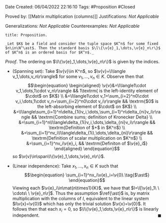 <br />
<br />

Date Created: 06/04/2022 22:16:10
Tags: #Proposition #Closed

Proved by: [[Matrix multiplication (columns)]]
Justifications: _Not Applicable_

Generalizations: _Not Applicable_
Counterexamples: _Not Applicable_

``` ad-Proposition
title: Proposition.

_Let $K$ be a field and consider the tuple space $K^n$ for some fixed $n\in\N^\ast$. Then the standard basis $\l\{\v{e}_1,\dots,\v{e}_n\r\}$ of $K^n$ is an ordered basis for $K^n$._

```

_Proof_. The ordering on $\l\{\v{e}_1,\dots,\v{e}_n\r\}$ is given by the indices.
* (Spanning set): Take $\v{v}\in K^n$, so $\v{v}=\l\langle v_1,\dots,v_n\r\rangle$ for some $v_1,\dots,v_n\in K$. Observe then that
$$\begin{equation}
    \begin{aligned}
        \v{v}&=\l\langle1\cdot v_1,\dots,1\cdot v_n\r\rangle && 1\textrm{ is the left-identity element of $\cdot$ on $K$} \\
        &=\l\langle1\cdot v_1+\sum_{i=2}^n0\cdot v_i,\dots,1\cdot v_n+\sum_{i=2}^n0\cdot v_i\r\rangle && \textrm{$0$ is the left-absorbing element of $\cdot$ on $K$} \\
        &=\l\langle\sum_{i=1}^n\delta_{1i}v_i,\dots,\sum_{i=1}^n\delta_{ni}v_i\r\rangle && \textrm{Combine sums; definition of Kronecker Delta} \\
        &=\sum_{i=1}^n\l\langle\delta_{1i}v_i,\dots,\delta_{ni}v_i\r\rangle && \textrm{Definition of $+$ in $K^n$} \\
        &=\sum_{i=1}^nv_i\l\langle\delta_{1i},\dots,\delta_{ni}\r\rangle && \textrm{Definition of scalar multiplication on $K^n$} \\
        &=\sum_{i=1}^nv_i\v{e}_i, && \textrm{Definiton of $\v{e}_i$}
    \end{aligned}
\end{equation}$$
so $\v{v}\in\span\l\{\v{e}_1,\dots,\v{e}_n\r\}$.

* (Linear independence): Take $x_1,\dots,x_n\in K$ such that
$$\begin{equation}
    \sum_{i=1}^nx_i\v{e}_i=\v{0}.\tag{$\ast$}
\end{equation}$$
Viewing each $\v{e}_i\in\mat{n\times1}{K}$, we have that $I=\l[\v{e}_1\ \ \cdots\ \ \v{e}_n\r]$. Thus the assumption $\ref{\ast}$ is, by matrix multiplication with the columns of $I$, equivalent to the linear system $I\v{x}=\v{0}$ which has only the trivial solution $\v{x}=\v{0}$. It follows then  that each $x_i=0$, so $\l\{\v{e}_1,\dots,\v{e}_n\r\}$ is linearly independent.<span style="float:right;">$\blacksquare$</span>
